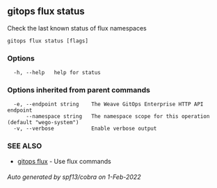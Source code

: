 ## gitops flux status

Check the last known status of flux namespaces

```
gitops flux status [flags]
```

### Options

```
  -h, --help   help for status
```

### Options inherited from parent commands

```
  -e, --endpoint string    The Weave GitOps Enterprise HTTP API endpoint
      --namespace string   The namespace scope for this operation (default "wego-system")
  -v, --verbose            Enable verbose output
```

### SEE ALSO

* [gitops flux](gitops_flux.md)	 - Use flux commands

###### Auto generated by spf13/cobra on 1-Feb-2022

